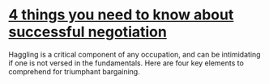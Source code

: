 
# [4 things you need to know about successful negotiation](https://www.mindhaste.com/t/negotiation/4-things-you-need-to-know-about-successful-negotiation-104)

Haggling is a critical component of any occupation, and can be intimidating if one is not versed in the fundamentals. Here are four key elements to comprehend for triumphant bargaining.
    
